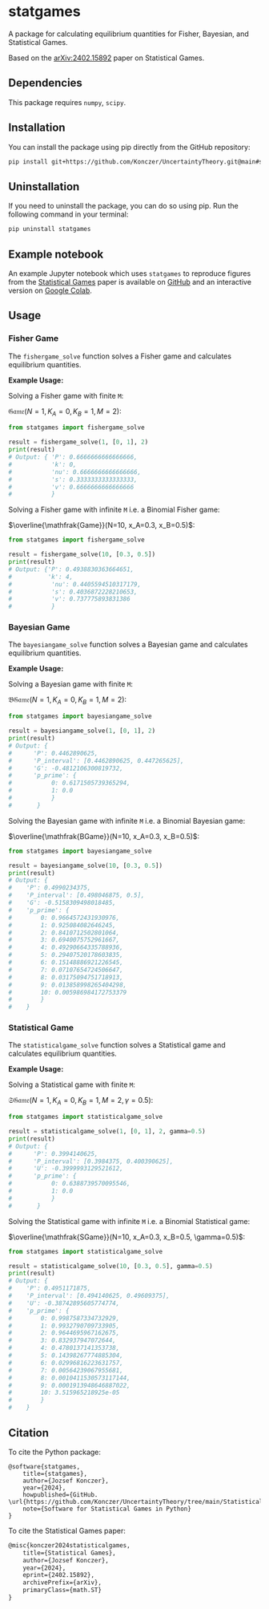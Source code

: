 # statgames

A package for calculating equilibrium quantities for Fisher, Bayesian, and Statistical Games.

Based on the [arXiv:2402.15892](https://arxiv.org/abs/2402.15892) paper on Statistical Games.

## Dependencies

This package requires `numpy`, `scipy`.

## Installation

You can install the package using pip directly from the GitHub repository:

```bash
pip install git+https://github.com/Konczer/UncertaintyTheory.git@main#subdirectory=StatisticalGames/Software/Python/statgames
```

## Uninstallation

If you need to uninstall the package, you can do so using pip. Run the following command in your terminal:

```bash
pip uninstall statgames
```

## Example notebook

An example Jupyter notebook which uses `statgames` to reproduce figures from the [Statistical Games](https://arxiv.org/pdf/2402.15892) paper is available on [GitHub](https://github.com/Konczer/UncertaintyTheory/blob/main/StatisticalGames/Notebooks/Jupyter/StatisticalGames.ipynb) and an interactive version on [Google Colab](https://colab.research.google.com/drive/1dFSqVPMd0_6Ai8iMfoohOETQjdy2C2GD?usp=sharing).

## Usage

### Fisher Game

The `fishergame_solve` function solves a Fisher game and calculates equilibrium quantities.

**Example Usage:**

Solving a Fisher game with finite `M`:

$\mathfrak{Game}(N=1, K_A=0, K_B=1, M=2)$:
```python
from statgames import fishergame_solve

result = fishergame_solve(1, [0, 1], 2)
print(result)
# Output: { 'P': 0.6666666666666666, 
#           'k': 0, 
#           'nu': 0.6666666666666666, 
#           's': 0.3333333333333333, 
#           'v': 0.6666666666666666
#           }
```

Solving a Fisher game with infinite `M` i.e. a Binomial Fisher game:

$\overline{\mathfrak{Game}}(N=10, x_A=0.3, x_B=0.5)$:
```python
from statgames import fishergame_solve

result = fishergame_solve(10, [0.3, 0.5])
print(result)
# Output: {'P': 0.4938830363664651, 
#          'k': 4, 
#           'nu': 0.4405594510317179, 
#           's': 0.4036872228210653, 
#           'v': 0.737775893831386
#           }
```

### Bayesian Game

The `bayesiangame_solve` function solves a Bayesian game and calculates equilibrium quantities.

**Example Usage:**

Solving a Bayesian game with finite `M`:

$\mathfrak{BGame}(N=1, K_A=0, K_B=1, M=2)$:
```python
from statgames import bayesiangame_solve

result = bayesiangame_solve(1, [0, 1], 2)
print(result)
# Output: {
#      'P': 0.4462890625, 
#      'P_interval': [0.4462890625, 0.447265625], 
#      'G': -0.4812106300819732, 
#      'p_prime': {
#           0: 0.6171505739365294, 
#           1: 0.0
#           }
#       }
```

Solving the Bayesian game with infinite `M` i.e. a Binomial Bayesian game:

$\overline{\mathfrak{BGame}}(N=10, x_A=0.3, x_B=0.5)$:
```python
from statgames import bayesiangame_solve

result = bayesiangame_solve(10, [0.3, 0.5])
print(result)
# Output: {
#    'P': 0.4990234375, 
#    'P_interval': [0.498046875, 0.5], 
#    'G': -0.5158309498018485, 
#    'p_prime': {
#        0: 0.9664572431930976, 
#        1: 0.925084082646245, 
#        2: 0.8410712502801064, 
#        3: 0.6940075752961667, 
#        4: 0.49290664335788936, 
#        5: 0.29407520178603835, 
#        6: 0.15148886921226545, 
#        7: 0.07107654724506647, 
#        8: 0.03175094751718913, 
#        9: 0.013858998265404298, 
#        10: 0.005986984172753379
#        }
#    }
```

### Statistical Game

The `statisticalgame_solve` function solves a Statistical game and calculates equilibrium quantities.

**Example Usage:**

Solving a Statistical game with finite `M`:

$\mathfrak{SGame}(N=1, K_A=0, K_B=1, M=2, \gamma=0.5)$:
```python
from statgames import statisticalgame_solve

result = statisticalgame_solve(1, [0, 1], 2, gamma=0.5)
print(result)
# Output: {
#      'P': 0.3994140625, 
#      'P_interval': [0.3984375, 0.400390625], 
#      'U': -0.3999993129521612, 
#      'p_prime': {
#           0: 0.6388739570095546, 
#           1: 0.0
#           }
#       }
```

Solving the Statistical game with infinite `M` i.e. a Binomial Statistical game:

$\overline{\mathfrak{SGame}}(N=10, x_A=0.3, x_B=0.5, \gamma=0.5)$:
```python
from statgames import statisticalgame_solve

result = statisticalgame_solve(10, [0.3, 0.5], gamma=0.5)
print(result)
# Output: {
#    'P': 0.4951171875, 
#    'P_interval': [0.494140625, 0.49609375], 
#    'U': -0.38742895605774774, 
#    'p_prime': {
#        0: 0.9987587334732929, 
#        1: 0.9932790709733905, 
#        2: 0.9644695967162675, 
#        3: 0.832937947072644, 
#        4: 0.4780137141353738, 
#        5: 0.14398267774885304, 
#        6: 0.02996816223631757, 
#        7: 0.00564239067955681, 
#        8: 0.0010411530573117144, 
#        9: 0.0001913948646887022, 
#        10: 3.515965218925e-05
#        }
#    }
```

## Citation

To cite the Python package:

```
@software{statgames,
    title={statgames},
    author={Jozsef Konczer},
    year={2024},
    howpublished={GitHub. \url{https://github.com/Konczer/UncertaintyTheory/tree/main/StatisticalGames/Software/Python/statgames}},
    note={Software for Statistical Games in Python}
}
```

To cite the Statistical Games paper:

```latex
@misc{konczer2024statisticalgames,
    title={Statistical Games}, 
    author={Jozsef Konczer},
    year={2024},
    eprint={2402.15892},
    archivePrefix={arXiv},
    primaryClass={math.ST}
}
```